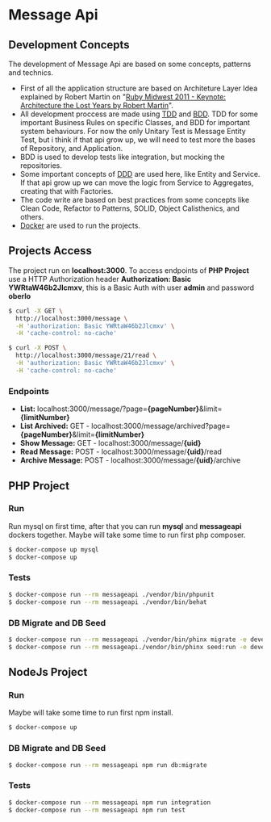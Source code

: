 # Message Api

## Development Concepts

The development of Message Api are based on some concepts, patterns and technics. 
- First of all the application structure are based on Architeture Layer Idea explained by Robert Martin on "[Ruby Midwest 2011 - Keynote: Architecture the Lost Years by Robert Martin](https://www.youtube.com/watch?v=WpkDN78P884)".
- All development proccess are made using [TDD](https://martinfowler.com/bliki/TestDrivenDevelopment.html) and [BDD](https://dannorth.net/introducing-bdd/). TDD for some important Business Rules on specific Classes, and BDD for important system behaviours. For now the only Unitary Test is Message Entity Test, but i think if that api grow up, we will need to test more the bases of Repository, and Application.
- BDD is used to develop tests like integration, but mocking the repositories.
- Some important concepts of [DDD](https://www.amazon.com.br/Domain-Driven-Design-Tackling-Complexity-Software/dp/0321125215) are used here, like Entity and Service. If that api grow up we can move the logic from Service to Aggregates, creating that with Factories.
- The code write are based on best practices from some concepts like Clean Code, Refactor to Patterns, SOLID, Object Calisthenics, and others.
- [Docker](https://docs.docker.com/compose/install/) are used to run the projects.

## Projects Access
The project run on **localhost:3000**. To access endpoints of **PHP Project** use a HTTP Authorization header **Authorization: Basic YWRtaW46b2Jlcmxv**, this is a Basic Auth with user **admin** and password **oberlo**
```sh
$ curl -X GET \
  http://localhost:3000/message \
  -H 'authorization: Basic YWRtaW46b2Jlcmxv' \
  -H 'cache-control: no-cache'
```
```sh
$ curl -X POST \
  http://localhost:3000/message/21/read \
  -H 'authorization: Basic YWRtaW46b2Jlcmxv' \
  -H 'cache-control: no-cache'
```
### Endpoints
- **List:** localhost:3000/message/?page=**{pageNumber}**&limit=**{limitNumber}**
- **List Archived:** GET - localhost:3000/message/archived?page=**{pageNumber}**&limit=**{limitNumber}**
- **Show Message:** GET - localhost:3000/message/**{uid}**
- **Read Message:** POST - localhost:3000/message/**{uid}**/read
- **Archive Message:** POST - localhost:3000/message/**{uid}**/archive

## PHP Project
### Run
Run mysql on first time, after that you can run **mysql** and **messageapi** dockers together. Maybe will take some time to run first php composer.
```sh
$ docker-compose up mysql
$ docker-compose up
```
### Tests
```sh
$ docker-compose run --rm messageapi ./vendor/bin/phpunit
$ docker-compose run --rm messageapi ./vendor/bin/behat
```
### DB Migrate and DB Seed
```sh
$ docker-compose run --rm messageapi ./vendor/bin/phinx migrate -e development
$ docker-compose run --rm messageapi./vendor/bin/phinx seed:run -e development
```

## NodeJs Project
### Run
Maybe will take some time to run first npm install.
```sh
$ docker-compose up
```
### DB Migrate and DB Seed
```sh
$ docker-compose run --rm messageapi npm run db:migrate
```
### Tests
```sh
$ docker-compose run --rm messageapi npm run integration
$ docker-compose run --rm messageapi npm run test
```
